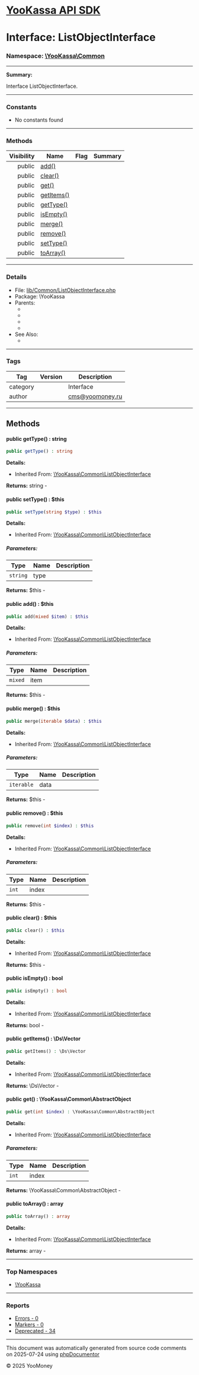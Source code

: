 # [YooKassa API SDK](../home.md)

# Interface: ListObjectInterface
### Namespace: [\YooKassa\Common](../namespaces/yookassa-common.md)
---
**Summary:**

Interface ListObjectInterface.

---
### Constants
* No constants found

---
### Methods
| Visibility | Name | Flag | Summary |
| ----------:| ---- | ---- | ------- |
| public | [add()](../classes/YooKassa-Common-ListObjectInterface.md#method_add) |  |  |
| public | [clear()](../classes/YooKassa-Common-ListObjectInterface.md#method_clear) |  |  |
| public | [get()](../classes/YooKassa-Common-ListObjectInterface.md#method_get) |  |  |
| public | [getItems()](../classes/YooKassa-Common-ListObjectInterface.md#method_getItems) |  |  |
| public | [getType()](../classes/YooKassa-Common-ListObjectInterface.md#method_getType) |  |  |
| public | [isEmpty()](../classes/YooKassa-Common-ListObjectInterface.md#method_isEmpty) |  |  |
| public | [merge()](../classes/YooKassa-Common-ListObjectInterface.md#method_merge) |  |  |
| public | [remove()](../classes/YooKassa-Common-ListObjectInterface.md#method_remove) |  |  |
| public | [setType()](../classes/YooKassa-Common-ListObjectInterface.md#method_setType) |  |  |
| public | [toArray()](../classes/YooKassa-Common-ListObjectInterface.md#method_toArray) |  |  |

---
### Details
* File: [lib/Common/ListObjectInterface.php](../../lib/Common/ListObjectInterface.php)
* Package: \YooKassa
* Parents:
  * [](\ArrayAccess)
  * [](\JsonSerializable)
  * [](\Countable)
  * [](\IteratorAggregate)
* See Also:
  * [](https://yookassa.ru/developers/api)

---
### Tags
| Tag | Version | Description |
| --- | ------- | ----------- |
| category |  | Interface |
| author |  | cms@yoomoney.ru |

---
## Methods
<a name="method_getType" class="anchor"></a>
#### public getType() : string

```php
public getType() : string
```

**Details:**
* Inherited From: [\YooKassa\Common\ListObjectInterface](../classes/YooKassa-Common-ListObjectInterface.md)

**Returns:** string - 


<a name="method_setType" class="anchor"></a>
#### public setType() : $this

```php
public setType(string $type) : $this
```

**Details:**
* Inherited From: [\YooKassa\Common\ListObjectInterface](../classes/YooKassa-Common-ListObjectInterface.md)

##### Parameters:
| Type | Name | Description |
| ---- | ---- | ----------- |
| <code lang="php">string</code> | type  |  |

**Returns:** $this - 


<a name="method_add" class="anchor"></a>
#### public add() : $this

```php
public add(mixed $item) : $this
```

**Details:**
* Inherited From: [\YooKassa\Common\ListObjectInterface](../classes/YooKassa-Common-ListObjectInterface.md)

##### Parameters:
| Type | Name | Description |
| ---- | ---- | ----------- |
| <code lang="php">mixed</code> | item  |  |

**Returns:** $this - 


<a name="method_merge" class="anchor"></a>
#### public merge() : $this

```php
public merge(iterable $data) : $this
```

**Details:**
* Inherited From: [\YooKassa\Common\ListObjectInterface](../classes/YooKassa-Common-ListObjectInterface.md)

##### Parameters:
| Type | Name | Description |
| ---- | ---- | ----------- |
| <code lang="php">iterable</code> | data  |  |

**Returns:** $this - 


<a name="method_remove" class="anchor"></a>
#### public remove() : $this

```php
public remove(int $index) : $this
```

**Details:**
* Inherited From: [\YooKassa\Common\ListObjectInterface](../classes/YooKassa-Common-ListObjectInterface.md)

##### Parameters:
| Type | Name | Description |
| ---- | ---- | ----------- |
| <code lang="php">int</code> | index  |  |

**Returns:** $this - 


<a name="method_clear" class="anchor"></a>
#### public clear() : $this

```php
public clear() : $this
```

**Details:**
* Inherited From: [\YooKassa\Common\ListObjectInterface](../classes/YooKassa-Common-ListObjectInterface.md)

**Returns:** $this - 


<a name="method_isEmpty" class="anchor"></a>
#### public isEmpty() : bool

```php
public isEmpty() : bool
```

**Details:**
* Inherited From: [\YooKassa\Common\ListObjectInterface](../classes/YooKassa-Common-ListObjectInterface.md)

**Returns:** bool - 


<a name="method_getItems" class="anchor"></a>
#### public getItems() : \Ds\Vector

```php
public getItems() : \Ds\Vector
```

**Details:**
* Inherited From: [\YooKassa\Common\ListObjectInterface](../classes/YooKassa-Common-ListObjectInterface.md)

**Returns:** \Ds\Vector - 


<a name="method_get" class="anchor"></a>
#### public get() : \YooKassa\Common\AbstractObject

```php
public get(int $index) : \YooKassa\Common\AbstractObject
```

**Details:**
* Inherited From: [\YooKassa\Common\ListObjectInterface](../classes/YooKassa-Common-ListObjectInterface.md)

##### Parameters:
| Type | Name | Description |
| ---- | ---- | ----------- |
| <code lang="php">int</code> | index  |  |

**Returns:** \YooKassa\Common\AbstractObject - 


<a name="method_toArray" class="anchor"></a>
#### public toArray() : array

```php
public toArray() : array
```

**Details:**
* Inherited From: [\YooKassa\Common\ListObjectInterface](../classes/YooKassa-Common-ListObjectInterface.md)

**Returns:** array - 




---

### Top Namespaces

* [\YooKassa](../namespaces/yookassa.md)

---

### Reports
* [Errors - 0](../reports/errors.md)
* [Markers - 0](../reports/markers.md)
* [Deprecated - 34](../reports/deprecated.md)

---

This document was automatically generated from source code comments on 2025-07-24 using [phpDocumentor](http://www.phpdoc.org/)

&copy; 2025 YooMoney